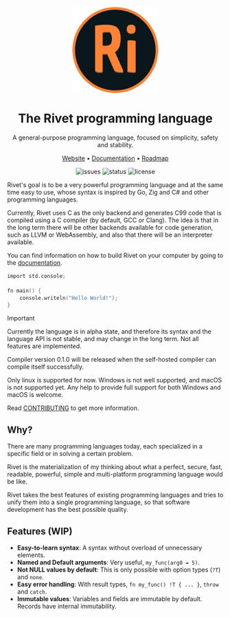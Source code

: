 <div align="center">

<img src="https://github.com/rivet-lang/logo/blob/main/logo.png" alt="Rivet logo" width="200" height="200"/>

# The Rivet programming language

A general-purpose programming language, focused on simplicity, safety and stability.

[Website](https://rivet-lang.github.io)
•
[Documentation](https://rivet-lang.github.io/docs)
•
[Roadmap](ROADMAP.md)

![issues](https://img.shields.io/github/issues/rivet-lang/rivet?style=flat-square)
![status](https://img.shields.io/badge/status-alpha-blue?style=flat-square)
![license](https://img.shields.io/github/license/rivet-lang/rivet?style=flat-square)

</div>

Rivet's goal is to be a very powerful programming language and at the same time easy
to use, whose syntax is inspired by Go, Zig and C# and other programming languages.

Currently, Rivet uses C as the only backend and generates C99 code that is compiled using
a C compiler (by default, GCC or Clang). The idea is that in the long term there will be
other backends available for code generation, such as LLVM or WebAssembly, and also that
there will be an interpreter available.

You can find information on how to build Rivet on your computer by going to the
[documentation](https://rivet-lang.github.io/docs).

```v
import std.console;

fn main() {
    console.writeln("Hello World!");
}
```

> [!IMPORTANT]
> Currently the language is in alpha state, and therefore its syntax and the language
> API is not stable, and may change in the long term. Not all features are implemented.
> 
> Compiler version 0.1.0 will be released when the self-hosted compiler can compile itself
> successfully.
> 
> Only linux is supported for now. Windows is not well supported, and macOS is not supported
> yet. Any help to provide full support for both Windows and macOS is welcome.
> 
> Read [CONTRIBUTING](CONTRIBUTING.md) to get more information.

## Why?

There are many programming languages today, each specialized in a specific field or in
solving a certain problem.

Rivet is the materialization of my thinking about what a  perfect, secure, fast, readable,
powerful, simple and multi-platform programming language  would be like.

Rivet takes the best features of existing programming languages and tries  to unify them
into a single programming language, so that software development has the  best possible
quality.

## Features (WIP)

* **Easy-to-learn syntax**: A syntax without overload of unnecessary elements.
* **Named and Default arguments**: Very useful, `my_func(arg0 = 5)`.
* **Not NULL values by default**: This is only possible with option types (`?T`) and `none`.
* **Easy error handling**: With result types, `fn my_func() !T { ... }`,
    `throw` and `catch`.
* **Immutable values**: Variables and fields are immutable by default.
    Records have internal immutability.
<!-- * **Polymorphism**: Traits, Embedded Records and Unions are supported. -->
<!-- * **Generics**: Specialize and reuse the same code for different types. -->

<!-- It is also possible to find valid code examples in the [`tests/valid`](tests/valid)
folder. -->
